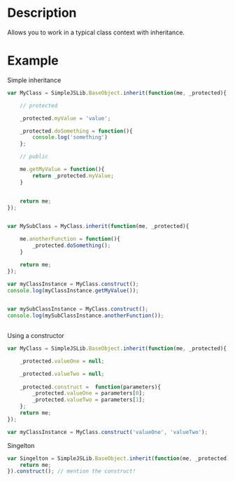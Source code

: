 Description
===========
Allows you to work in a typical class context with inheritance.


Example
===========

Simple inheritance
```javascript
var MyClass = SimpleJSLib.BaseObject.inherit(function(me, _protected){

	// protected

	_protected.myValue = 'value';

	_protected.doSomething = function(){
		console.log('something')
	};

	// public

	me.getMyValue = function(){
		return _protected.myValue;
	}


	return me;
});


var MySubClass = MyClass.inherit(function(me, _protected){

	me.anotherFunction = function(){
		_protected.doSomething();
	}

	return me;
});

var myClassInstance = MyClass.construct();
console.log(myClassInstance.getMyValue());


var mySubClassInstance = MyClass.construct();
console.log(mySubClassInstance.anotherFunction());
    
```

Using a constructor

```javascript
var MyClass = SimpleJSLib.BaseObject.inherit(function(me, _protected){

	_protected.valueOne = null;

	_protected.valueTwo = null;
	
	_protected.construct =  function(parameters){
		_protected.valueOne = parameters[0];
		_protected.valueTwo = parameters[1];
	};
	return me;
});

var myClassInstance = MyClass.construct('valueOne', 'valueTwo');     
```

Singelton

```javascript
var Singelton = SimpleJSLib.BaseObject.inherit(function(me, _protected){
	return me;
}).construct(); // mention the construct!
```